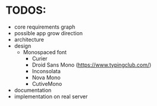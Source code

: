 # TODOS:
- core requirements graph
- possible app grow direction
- architecture
- design
  - Monospaced font
    - Curier
    - Droid Sans Mono (https://www.typingclub.com/)
    - Inconsolata
    - Nova Mono
    - CutiveMono
- documentation
- implementation on real server
